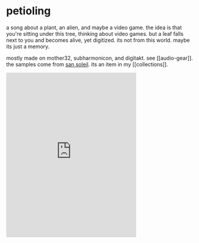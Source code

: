 # petioling

a song about a plant, an alien, and maybe a video game.
the idea is that you're sitting under this tree, thinking about video games.
but a leaf falls next to you and becomes alive, yet digitized.
its not from this world. maybe its just a memory.

mostly made on mother32, subharmonicon, and digitakt. see [[audio-gear]].
the samples come from [san soleil](https://en.wikipedia.org/wiki/Sans_Soleil).
its an item in my [[collections]].

<iframe style="border: 0; width: 350px; height: 442px;" src="https://bandcamp.com/EmbeddedPlayer/track=3078573862/size=large/bgcol=ffffff/linkcol=0687f5/tracklist=false/transparent=true/" seamless><a href="https://metasyn.bandcamp.com/track/petioling">petioling by metasyn</a></iframe>
